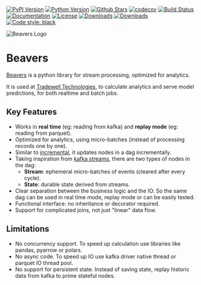 
[![PyPI Version][pypi-image]][pypi-url]
[![Python Version][versions-image]][versions-url]
[![Github Stars][stars-image]][stars-url]
[![codecov][codecov-image]][codecov-url]
[![Build Status][build-image]][build-url]
[![Documentation][doc-image]][doc-url]
[![License][license-image]][license-url]
[![Downloads][downloads-image]][downloads-url]
[![Downloads][downloads-month-image]][downloads-month-url]
[![Code style: black][codestyle-image]][codestyle-url]

![Beavers Logo][5]

# Beavers

[Beavers][1] is a python library for stream processing, optimized for analytics. 

It is used at [Tradewell Technologies][2], 
to calculate analytics and serve model predictions,
for both realtime and batch jobs.

## Key Features

- Works in **real time** (eg: reading from kafka) and **replay mode** (eg: reading from parquet).
- Optimized for analytics, using micro-batches (instead of processing records one by one).
- Similar to [incremental][3], it updates nodes in a dag incrementally.
- Taking inspiration from [kafka streams][4], there are two types of nodes in the dag:
    * **Stream**: ephemeral micro-batches of events (cleared after every cycle).
    * **State**: durable state derived from streams.
- Clear separation between the business logic and the IO. 
  So the same dag can be used in real time mode, replay mode or can be easily tested.
- Functional interface: no inheritance or decorator required.
- Support for complicated joins, not just "linear" data flow.

## Limitations

- No concurrency support. 
  To speed up calculation use libraries like pandas, pyarrow or polars.
- No async code.
 To speed up IO use kafka driver native thread or parquet IO thread pool.
- No support for persistent state. 
  Instead of saving state, replay historic data from kafka to prime stateful nodes. 

[1]: https://github.com/tradewelltech/beavers
[2]: https://www.tradewelltech.co/
[3]: https://github.com/janestreet/incremental
[4]: https://www.confluent.io/blog/kafka-streams-tables-part-1-event-streaming/
[5]: ./static/icons/beavers/logo.svg


[pypi-image]: https://img.shields.io/pypi/v/beavers
[pypi-url]: https://pypi.org/project/beavers/
[build-image]: https://github.com/tradewelltech/beavers/actions/workflows/ci.yaml/badge.svg
[build-url]: https://github.com/tradewelltech/beavers/actions/workflows/ci.yaml
[stars-image]: https://img.shields.io/github/stars/tradewelltech/beavers
[stars-url]: https://github.com/tradewelltech/beavers
[versions-image]: https://img.shields.io/pypi/pyversions/beavers
[versions-url]: https://pypi.org/project/beavers/
[doc-image]: https://readthedocs.org/projects/beavers/badge/?version=latest
[doc-url]: https://beavers.readthedocs.io/en/latest/?badge=latest
[license-image]: http://img.shields.io/:license-Apache%202-blue.svg
[license-url]: https://github.com/tradewelltech/beavers/blob/main/LICENSE
[codecov-image]: https://codecov.io/gh/tradewelltech/beavers/branch/main/graph/badge.svg?token=GY6KL7NT1Q
[codecov-url]: https://codecov.io/gh/tradewelltech/beavers
[downloads-image]: https://pepy.tech/badge/beavers
[downloads-url]: https://static.pepy.tech/badge/beavers
[downloads-month-image]: https://pepy.tech/badge/beavers/month
[downloads-month-url]: https://static.pepy.tech/badge/beavers/month
[codestyle-image]: https://img.shields.io/badge/code%20style-black-000000.svg
[codestyle-url]: https://github.com/ambv/black
[snyk-image]: https://snyk.io/advisor/python/beavers/badge.svg
[snyk-url]: https://snyk.io/advisor/python/beavers
